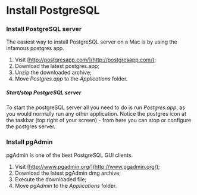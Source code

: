 # Install PostgreSQL

### Install PostgreSQL server

The easiest way to install PostgreSQL server on a Mac is by using the infamous postgres app.

1. Visit [http://postgresapp.com/](http://postgresapp.com/);
2. Download the latest postgres.app;
2. Unzip the downloaded archive;
3. Move _Postgres.app_ to the _Applications_ folder.

##### Start/stop PostgreSQL server

To start the postgreSQL server all you need to do is run _Postgres.app_, as you would normally run any other application. Notice the postgres icon at the taskbar (top right of your screen) - from here you can stop or configure the postgres server.

### Install pgAdmin

pgAdmin is one of the best PostgreSQL GUI clients.

1. Visit [http://www.pgadmin.org/](http://www.pgadmin.org/);
2. Download the latest pgAdmin dmg archive;
2. Execute the downloaded file;
3. Move _pgAdmin_ to the _Applications_ folder.
